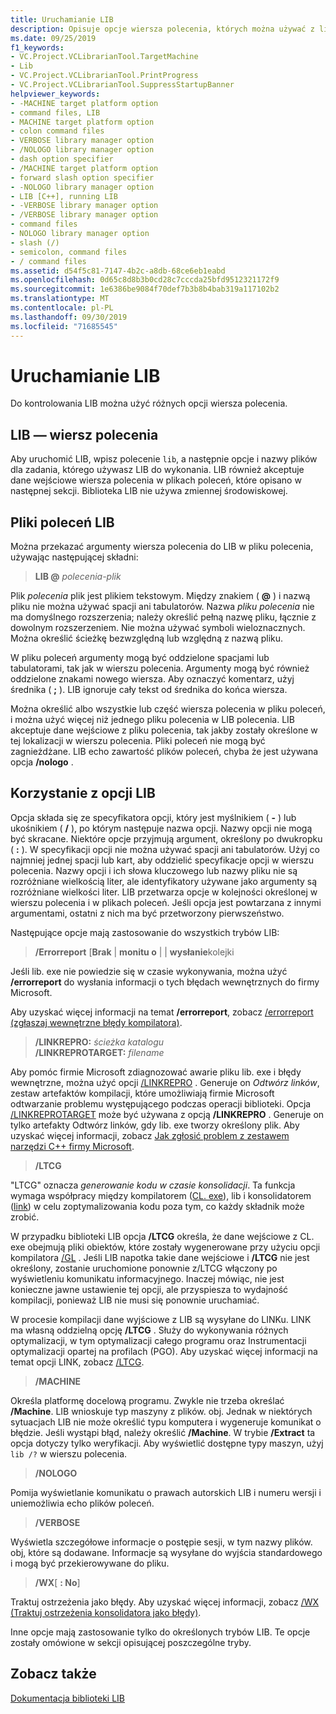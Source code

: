 ```yaml
---
title: Uruchamianie LIB
description: Opisuje opcje wiersza polecenia, których można używać z lib. exe.
ms.date: 09/25/2019
f1_keywords:
- VC.Project.VCLibrarianTool.TargetMachine
- Lib
- VC.Project.VCLibrarianTool.PrintProgress
- VC.Project.VCLibrarianTool.SuppressStartupBanner
helpviewer_keywords:
- -MACHINE target platform option
- command files, LIB
- MACHINE target platform option
- colon command files
- VERBOSE library manager option
- /NOLOGO library manager option
- dash option specifier
- /MACHINE target platform option
- forward slash option specifier
- -NOLOGO library manager option
- LIB [C++], running LIB
- -VERBOSE library manager option
- /VERBOSE library manager option
- command files
- NOLOGO library manager option
- slash (/)
- semicolon, command files
- / command files
ms.assetid: d54f5c81-7147-4b2c-a8db-68ce6eb1eabd
ms.openlocfilehash: 0d65c8d8b3b0cd28c7cccda25bfd9512321172f9
ms.sourcegitcommit: 1e6386be9084f70def7b3b8b4bab319a117102b2
ms.translationtype: MT
ms.contentlocale: pl-PL
ms.lasthandoff: 09/30/2019
ms.locfileid: "71685545"
---
```

# <a name="running-lib"></a>Uruchamianie LIB

Do kontrolowania LIB można użyć różnych opcji wiersza polecenia.

## <a name="lib-command-line"></a>LIB — wiersz polecenia

Aby uruchomić LIB, wpisz polecenie `lib`, a następnie opcje i nazwy plików dla zadania, którego używasz LIB do wykonania. LIB również akceptuje dane wejściowe wiersza polecenia w plikach poleceń, które opisano w następnej sekcji. Biblioteka LIB nie używa zmiennej środowiskowej.

## <a name="lib-command-files"></a>Pliki poleceń LIB

Można przekazać argumenty wiersza polecenia do LIB w pliku polecenia, używając następującej składni:

> **LIB \@** <em>polecenia-plik</em>

Plik *polecenia* plik jest plikiem tekstowym. Między znakiem ( **\@** ) i nazwą pliku nie można używać spacji ani tabulatorów. Nazwa *pliku polecenia* nie ma domyślnego rozszerzenia; należy określić pełną nazwę pliku, łącznie z dowolnym rozszerzeniem. Nie można używać symboli wieloznacznych. Można określić ścieżkę bezwzględną lub względną z nazwą pliku.

W pliku poleceń argumenty mogą być oddzielone spacjami lub tabulatorami, tak jak w wierszu polecenia. Argumenty mogą być również oddzielone znakami nowego wiersza. Aby oznaczyć komentarz, użyj średnika ( **;** ). LIB ignoruje cały tekst od średnika do końca wiersza.

Można określić albo wszystkie lub część wiersza polecenia w pliku poleceń, i można użyć więcej niż jednego pliku polecenia w LIB polecenia. LIB akceptuje dane wejściowe z pliku polecenia, tak jakby zostały określone w tej lokalizacji w wierszu polecenia. Pliki poleceń nie mogą być zagnieżdżane. LIB echo zawartość plików poleceń, chyba że jest używana opcja **/nologo** .

## <a name="using-lib-options"></a>Korzystanie z opcji LIB

Opcja składa się ze specyfikatora opcji, który jest myślnikiem ( **-** ) lub ukośnikiem ( **/** ), po którym następuje nazwa opcji. Nazwy opcji nie mogą być skracane. Niektóre opcje przyjmują argument, określony po dwukropku ( **:** ). W specyfikacji opcji nie można używać spacji ani tabulatorów. Użyj co najmniej jednej spacji lub kart, aby oddzielić specyfikacje opcji w wierszu polecenia. Nazwy opcji i ich słowa kluczowego lub nazwy pliku nie są rozróżniane wielkością liter, ale identyfikatory używane jako argumenty są rozróżniane wielkości liter. LIB przetwarza opcje w kolejności określonej w wierszu polecenia i w plikach poleceń. Jeśli opcja jest powtarzana z innymi argumentami, ostatni z nich ma być przetworzony pierwszeństwo.

Następujące opcje mają zastosowanie do wszystkich trybów LIB:

> **/Errorreport** \[**Brak** &#124; **monitu o** &#124; &#124; **wysłanie**kolejki

Jeśli lib. exe nie powiedzie się w czasie wykonywania, można użyć **/errorreport** do wysłania informacji o tych błędach wewnętrznych do firmy Microsoft.

Aby uzyskać więcej informacji na temat **/errorreport**, zobacz [/errorreport (zgłaszaj wewnętrzne błędy kompilatora)](errorreport-report-internal-compiler-errors.md).

> **/LINKREPRO:** _ścieżka katalogu_ \
> **/LINKREPROTARGET:** _filename_

Aby pomóc firmie Microsoft zdiagnozować awarie pliku lib. exe i błędy wewnętrzne, można użyć opcji [/LINKREPRO](linkrepro.md) . Generuje on *Odtwórz linków*, zestaw artefaktów kompilacji, które umożliwiają firmie Microsoft odtwarzanie problemu występującego podczas operacji biblioteki. Opcja [/LINKREPROTARGET](linkreprotarget.md) może być używana z opcją **/LINKREPRO** . Generuje on tylko artefakty Odtwórz linków, gdy lib. exe tworzy określony plik. Aby uzyskać więcej informacji, zobacz [Jak zgłosić problem z zestawem narzędzi C++ firmy Microsoft](../../overview/how-to-report-a-problem-with-the-visual-cpp-toolset.md).

> **/LTCG**

"LTCG" oznacza *generowanie kodu w czasie konsolidacji*. Ta funkcja wymaga współpracy między kompilatorem ([CL. exe](compiler-options.md)), lib i konsolidatorem ([link](linker-options.md)) w celu zoptymalizowania kodu poza tym, co każdy składnik może zrobić.

W przypadku biblioteki LIB opcja **/LTCG** określa, że dane wejściowe z CL. exe obejmują pliki obiektów, które zostały wygenerowane przy użyciu opcji kompilatora [/GL](gl-whole-program-optimization.md) . Jeśli LIB napotka takie dane wejściowe i **/LTCG** nie jest określony, zostanie uruchomione ponownie z/LTCG włączony po wyświetleniu komunikatu informacyjnego. Inaczej mówiąc, nie jest konieczne jawne ustawienie tej opcji, ale przyspiesza to wydajność kompilacji, ponieważ LIB nie musi się ponownie uruchamiać.

W procesie kompilacji dane wyjściowe z LIB są wysyłane do LINKu. LINK ma własną oddzielną opcję **/LTCG** . Służy do wykonywania różnych optymalizacji, w tym optymalizacji całego programu oraz Instrumentacji optymalizacji opartej na profilach (PGO). Aby uzyskać więcej informacji na temat opcji LINK, zobacz [/LTCG](ltcg-link-time-code-generation.md).

> **/MACHINE**

Określa platformę docelową programu. Zwykle nie trzeba określać **/Machine**. LIB wnioskuje typ maszyny z plików. obj. Jednak w niektórych sytuacjach LIB nie może określić typu komputera i wygeneruje komunikat o błędzie. Jeśli wystąpi błąd, należy określić **/Machine**. W trybie **/Extract** ta opcja dotyczy tylko weryfikacji. Aby wyświetlić dostępne typy maszyn, użyj `lib /?` w wierszu polecenia.

> **/NOLOGO**

Pomija wyświetlanie komunikatu o prawach autorskich LIB i numeru wersji i uniemożliwia echo plików poleceń.

> **/VERBOSE**

Wyświetla szczegółowe informacje o postępie sesji, w tym nazwy plików. obj, które są dodawane. Informacje są wysyłane do wyjścia standardowego i mogą być przekierowywane do pliku.

> **/WX**[ **: No**]

Traktuj ostrzeżenia jako błędy. Aby uzyskać więcej informacji, zobacz [/WX (Traktuj ostrzeżenia konsolidatora jako błędy)](wx-treat-linker-warnings-as-errors.md).

Inne opcje mają zastosowanie tylko do określonych trybów LIB. Te opcje zostały omówione w sekcji opisującej poszczególne tryby.

## <a name="see-also"></a>Zobacz także

[Dokumentacja biblioteki LIB](lib-reference.md)
